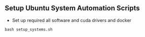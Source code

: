 ## Setup Ubuntu System Automation Scripts

- Set up required all software and cuda drivers and docker
```
bash setup_systems.sh
```

